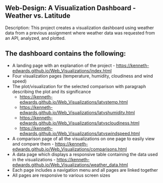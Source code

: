 ## Web-Design: A Visualization Dashboard - Weather vs. Latitude

Description: This project creates a visualization dashboard using weather data from a previous assignment where weather data was requested from an API, analyzed, and plotted.

## The dashboard contains the following:

* A landing page with an explanation of the project - https://kenneth-edwards.github.io/Web_Visualizations/index.html 
* Four visualization pages (temperature, humidity, cloudiness and wind speed)
* The plot/visualization for the selected comparison with paragraph describing the plot and its significance
    * https://kenneth-edwards.github.io/Web_Visualizations/latvstemp.html
    * https://kenneth-edwards.github.io/Web_Visualizations/latvshumidity.html
    * https://kenneth-edwards.github.io/Web_Visualizations/latvscloudiness.html
    * https://kenneth-edwards.github.io/Web_Visualizations/latvswindspeed.html
* A comparison page of all the visualizations on one page to easily view and compare them - https://kenneth-edwards.github.io/Web_Visualizations/comparisons.html 
* A data page which displays a responsive table containing the data used in the visualizations - https://kenneth-edwards.github.io/Web_Visualizations/weather_data.html
* Each page includes a navigation menu and all pages are linked together
* All pages are responsive to various screen sizes
